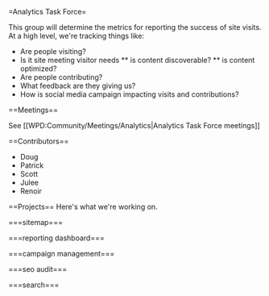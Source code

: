 =Analytics Task Force=

This group will determine the metrics for reporting the success of site visits. At a high level, we're tracking things like:

* Are people visiting?
* Is it site meeting visitor needs
** is content discoverable?
** is content optimized?
* Are people contributing?
* What feedback are they giving us?
* How is social media campaign impacting visits and contributions?

==Meetings==

See [[WPD:Community/Meetings/Analytics|Analytics Task Force meetings]]

==Contributors==
* Doug
* Patrick
* Scott
* Julee
* Renoir

==Projects==
Here's what we're working on.

===sitemap===

===reporting dashboard===

===campaign management===

===seo audit===

===search===